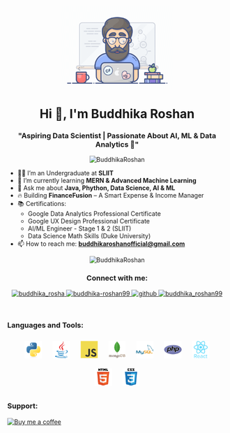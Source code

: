 <p align="center">
  <img align="center" style="width:16rem; height:auto" src="https://raw.githubusercontent.com/Elanza-48/Elanza-48/41a4790484e268102dfdab2b7c59d440d3ffafab/resources/img/geek.gif"/>
</p>

<h1 align="center">Hi 👋, I'm Buddhika Roshan</h1>
<h3 align="center">"Aspiring Data Scientist | Passionate About AI, ML & Data Analytics 🚀"</h3>

<p align="center">
  <img src="https://komarev.com/ghpvc/?username=BuddhikaRoshan&label=Profile%20views&color=0e75b6&style=flat" alt="BuddhikaRoshan" />
</p>

- 👨‍🎓 I’m an Undergraduate at **SLIIT**
- 🌱 I’m currently learning **MERN & Advanced Machine Learning**
- 💬 Ask me about **Java, Phython, Data Science, AI & ML**
- 🔥 Building **FinanceFusion** – A Smart Expense & Income Manager
- 📚 Certifications:
  - Google Data Analytics Professional Certificate
  - Google UX Design Professional Certificate
  - AI/ML Engineer - Stage 1 & 2 (SLIIT)
  - Data Science Math Skills (Duke University)
- 📫 How to reach me: **buddhikaroshanofficial@gmail.com**

<p align="center">
  <img src="https://github-readme-stats.vercel.app/api?username=BuddhikaRoshan&show_icons=true" alt="BuddhikaRoshan" />
</p>

<h3 align="center">Connect with me:</h3>
<p align="center">
  <a href="https://twitter.com/buddhika_rosha" target="_blank">
    <img src="https://raw.githubusercontent.com/rahuldkjain/github-profile-readme-generator/master/src/images/icons/Social/twitter.svg" alt="buddhika_rosha" height="30" width="40" />
  </a>
  <a href="https://linkedin.com/in/buddhika-roshan99" target="_blank">
    <img src="https://raw.githubusercontent.com/rahuldkjain/github-profile-readme-generator/master/src/images/icons/Social/linked-in-alt.svg" alt="buddhika-roshan99" height="30" width="40" />
  </a>
  <a href="https://github.com/BuddhikaRoshan" target="_blank">
    <img src="https://raw.githubusercontent.com/rahuldkjain/github-profile-readme-generator/master/src/images/icons/Social/github.svg" alt="github" height="30" width="40" />
  </a>
  <a href="https://instagram.com/buddhika_roshan99" target="_blank">
    <img src="https://raw.githubusercontent.com/rahuldkjain/github-profile-readme-generator/master/src/images/icons/Social/instagram.svg" alt="buddhika_roshan99" height="30" width="40" />
  </a>
</p>

<br>
<h3 align="left">Languages and Tools:</h3>
<p align="center">
  <img style="margin: 10px" src="https://raw.githubusercontent.com/devicons/devicon/master/icons/python/python-original.svg" alt="python" width="40" height="40"/>
  <img style="margin: 10px" src="https://raw.githubusercontent.com/devicons/devicon/master/icons/java/java-original.svg" alt="java" width="40" height="40"/>
  <img style="margin: 10px" src="https://raw.githubusercontent.com/devicons/devicon/master/icons/javascript/javascript-original.svg" alt="javascript" width="40" height="40"/>
  <img style="margin: 10px" src="https://raw.githubusercontent.com/devicons/devicon/master/icons/mongodb/mongodb-original-wordmark.svg" alt="mongodb" width="40" height="40"/>  
  <img style="margin: 10px" src="https://raw.githubusercontent.com/devicons/devicon/master/icons/mysql/mysql-original-wordmark.svg" alt="mysql" height="40"/>
  <img style="margin: 10px" src="https://raw.githubusercontent.com/devicons/devicon/master/icons/php/php-original.svg" alt="php" height="40"/>
  <img style="margin: 10px" src="https://raw.githubusercontent.com/devicons/devicon/master/icons/react/react-original-wordmark.svg" alt="react" width="40" height="40"/>
  <img style="margin: 10px" src="https://raw.githubusercontent.com/devicons/devicon/master/icons/html5/html5-original-wordmark.svg" alt="html5" width="40" height="40"/>
  <img style="margin: 10px" src="https://raw.githubusercontent.com/devicons/devicon/master/icons/css3/css3-original-wordmark.svg" alt="css3" width="40" height="40"/>
</p>

<h3 align="left">Support:</h3>
<p><a href="https://www.buymeacoffee.com/BuddhikaRoshan"> <img align="center" src="https://cdn.buymeacoffee.com/buttons/v2/default-yellow.png" height="50" width="210" alt="Buy me a coffee" /></a></p><br><br>

